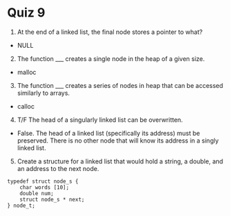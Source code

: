 # Quiz 9

1. At the end of a linked list, the final node stores a pointer to what?

- NULL

2. The function \_\_\_ creates a single node in the heap of a given size.

- malloc

3. The function \_\_\_ creates a series of nodes in heap that can be accessed similarly to arrays.

- calloc

4. T/F The head of a singularly linked list can be overwritten.

- False. The head of a linked list (specifically its address) must be preserved. There is no other node that will know its address in a singly linked list.

5. Create a structure for a linked list that would hold a string, a double, and an address to the next node.

```
typedef struct node_s {
    char words [10];
    double num;
    struct node_s * next;
} node_t;
```
